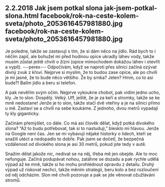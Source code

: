 2.2.2018
Jak jsem potkal slona
jak-jsem-potkal-slona.html
facebook/rok-na-ceste-kolem-sveta/photo_2053616457981880.jpg
facebook/rok-na-ceste-kolem-sveta/photo_2053616457981880.jpg
--------------

Je poledne, takže se zastavuji s tím, že si dám něco na jídlo. Rád bych to i něčím zapil, ale bohužel mi před hodinou opice ukradly láhev vody, takže musím zůstat ještě chvíli o žízni (opice mimochodem dokážou láhev i otevřit a vypít). 
---perex---
Odpočívám, když se naproti přes silnici začíná ozývat divný zvuk z křoví. Nejprve si myslím, že to budou zase opice, ale po chvíli je mi jasné, že to bude něco většího. Že by srnka? Jelen? Hmm, co to asi bude?! Balím jídlo a beru si telefon.

A pak nevěřím svým očím. Nejprve vykoukne chobot, pak vidím jedno ucho, kly. Je to slon. Dospělý. Velký. Uff, ještě, že je za keři a stromky, takže se ke mně nedostane! Jenže je to slon, takže stačí dvě vteřiny a je na silnici přímo u mě. Zastaví se a chvíli na sebe koukáme. Z jednoho, dvou metrů vypadají ty kly giganticky.

Začínám přemýšlet, co dále. Co má asi člověk dělat, když potká divokého slona? “Až to budu potřebovat, tak si to nastuduji,” blesklo mi hlavou. Jenže na Google není čas. Jen se mi vybavují nějaké historky o lidech, kteří se snažili utéct a nedopadlo to dobře. Pak jsem se dočetl, že bezpečná vzdálenost od divokého slona je asi 30 metrů, pokud jste tedy v autě. 

Snažím dělat jakože nic, nedívat se na něj, třeba mě jen obejde. Ale to moc nefunguje. Začíná podupávat nohou, zatáhne se dozadu a pak rychle udělá výpad až ke mně, takže si ho mohu prohlédnout opravdu z detailu. Druhý výpad už riskovat nechci, takže měním strategii, beru kolo a bez rozloučení od něj odcházím. Slon mě chvíli pozoruje a pak se jde věnovat ožužlávání stromů. 